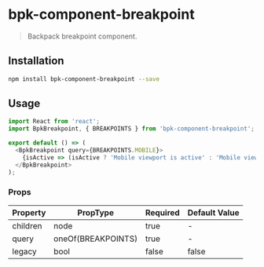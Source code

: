# bpk-component-breakpoint

> Backpack breakpoint component.

## Installation

```sh
npm install bpk-component-breakpoint --save
```

## Usage

```js
import React from 'react';
import BpkBreakpoint, { BREAKPOINTS } from 'bpk-component-breakpoint';

export default () => (
  <BpkBreakpoint query={BREAKPOINTS.MOBILE}>
    {isActive => (isActive ? 'Mobile viewport is active' : 'Mobile viewport is inactive')}
  </BpkBreakpoint>
);
```

### Props

| Property  | PropType           | Required | Default Value |
| --------- | ------------------ | -------- | ------------- |
| children  | node               | true     | -             |
| query     | oneOf(BREAKPOINTS) | true     | -             |
| legacy    | bool               | false    | false         |

